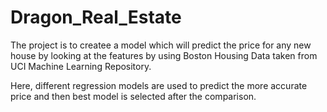 # Dragon_Real_Estate

The project is to createe a model which will predict the price for any new house by looking at the features by using Boston Housing Data taken from UCI Machine Learning Repository.

Here, different regression models are used to predict the more accurate price and then best model is selected after the comparison.
